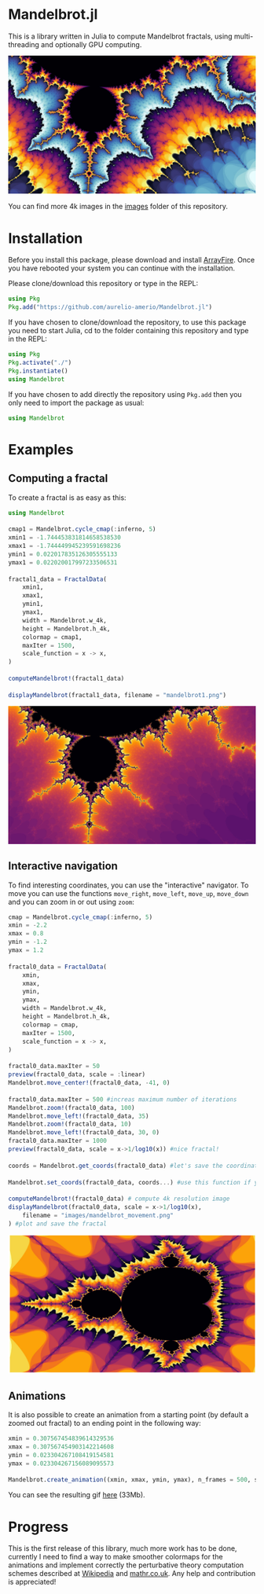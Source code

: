 # Mandelbrot.jl

This is a library written in Julia to compute Mandelbrot fractals, using multi-threading and optionally GPU computing.

![align-center](images/mandelbrot1c_small.jpg)

You can find more 4k images in the [images](images/) folder of this repository.

# Installation

Before you install this package, please download and install [ArrayFire](https://arrayfire.com/download/). Once you have rebooted your system you can continue with the installation.

Please clone/download this repository or type in the REPL:

```julia
using Pkg
Pkg.add("https://github.com/aurelio-amerio/Mandelbrot.jl")
```

If you have chosen to clone/download the repository, to use this package you need to start Julia, cd to the folder containing this repository and type in the REPL:

```julia
using Pkg
Pkg.activate("./")
Pkg.instantiate()
using Mandelbrot
```

If you have chosen to add directly the repository using `Pkg.add` then you only need to import the package as usual:

```julia
using Mandelbrot
```

# Examples

## Computing a fractal

To create a fractal is as easy as this:

```julia
using Mandelbrot

cmap1 = Mandelbrot.cycle_cmap(:inferno, 5)        
xmin1 = -1.744453831814658538530        
xmax1 = -1.744449945239591698236        
ymin1 = 0.022017835126305555133        
ymax1 = 0.022020017997233506531 

fractal1_data = FractalData(
    xmin1,
    xmax1,
    ymin1,
    ymax1,
    width = Mandelbrot.w_4k,
    height = Mandelbrot.h_4k,
    colormap = cmap1,
    maxIter = 1500,
    scale_function = x -> x,
)

computeMandelbrot!(fractal1_data) 

displayMandelbrot(fractal1_data, filename = "mandelbrot1.png")
```

![image-center](images/mandelbrot1_small.jpg)

## Interactive navigation

To find interesting coordinates, you can use the "interactive" navigator. To move you can use the functions `move_right`, `move_left`, `move_up`, `move_down` and you can zoom in or out using `zoom`:

```julia
cmap = Mandelbrot.cycle_cmap(:inferno, 5)
xmin = -2.2
xmax = 0.8
ymin = -1.2
ymax = 1.2

fractal0_data = FractalData(
    xmin,
    xmax,
    ymin,
    ymax,
    width = Mandelbrot.w_4k,
    height = Mandelbrot.h_4k,
    colormap = cmap,
    maxIter = 1500,
    scale_function = x -> x,
)

fractal0_data.maxIter = 50
preview(fractal0_data, scale = :linear)
Mandelbrot.move_center!(fractal0_data, -41, 0)

fractal0_data.maxIter = 500 #increas maximum number of iterations
Mandelbrot.zoom!(fractal0_data, 100)
Mandelbrot.move_left!(fractal0_data, 35)
Mandelbrot.zoom!(fractal0_data, 10)
Mandelbrot.move_left!(fractal0_data, 30, 0)
fractal0_data.maxIter = 1000
preview(fractal0_data, scale = x->1/log10(x)) #nice fractal!

coords = Mandelbrot.get_coords(fractal0_data) #let's save the coordinates for future use

Mandelbrot.set_coords(fractal0_data, coords...) #use this function if you want to quickly load some coordinates 

computeMandelbrot!(fractal0_data) # compute 4k resolution image
displayMandelbrot(fractal0_data, scale = x->1/log10(x),
    filename = "images/mandelbrot_movement.png"
) #plot and save the fractal
```

![image-center](images/mandelbrot_movement_small.jpg)

## Animations

It is also possible to create an animation from a starting point (by default a zoomed out fractal) to an ending point in the following way:

```julia
xmin = 0.307567454839614329536
xmax = 0.307567454903142214608
ymin = 0.023304267108419154581
ymax = 0.023304267156089095573

Mandelbrot.create_animation((xmin, xmax, ymin, ymax), n_frames = 500, scale = log10, colormap = Mandelbrot.fire_and_ice())
```

You can see the resulting gif [here](https://github.com/aurelio-amerio/techytok-examples/blob/master/mandelbrot-fractal/gif/mandelbrot_into_the_eye1.gif) (33Mb).

# Progress

This is the first release of this library, much more work has to be done, currently I need to find a way to make smoother colormaps for the animations and implement correctly the perturbative theory computation schemes described at [Wikipedia](https://en.wikipedia.org/wiki/Mandelbrot_set#Perturbation_theory_and_series_approximation) and [mathr.co.uk](https://mathr.co.uk/blog/2016-03-06_simpler_series_approximation.html). Any help and contribution is appreciated!